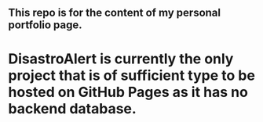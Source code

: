 ## This repo is for the content of my personal portfolio page.

# DisastroAlert is currently the only project that is of sufficient type to be hosted on GitHub Pages as it has no backend database.
